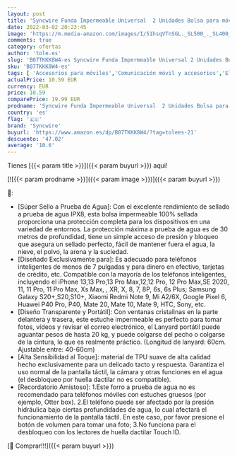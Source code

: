 ```yaml
---
layout: post
title: 'Syncwire Funda Impermeable Universal  2 Unidades Bolsa para móvil estanca a Prueba de Agua IPX8 para iPhone 13/13 Pro Max/12/12 Pro Max/11/XR/XS Max/8P  Xiaomi Note 9  Galaxy S21+/S21  Huawei P40'
date: 2022-03-02 20:23:45
image: 'https://m.media-amazon.com/images/I/51hsqVTnSGL._SL500_._SL400_.jpg'
comments: true
category: ofertas
author: 'tole.es'
slug: 'B07TKKK8W4-es Syncwire Funda Impermeable Universal 2 Unidades Bolsa para...'
sku: 'B07TKKK8W4-es'
tags: [ 'Accesorios para móviles','Comunicación móvil y accesorios','Electrónica','Fundas con correa para hombro y cordón para teléfonos móviles','Fundas y carcasas para teléfonos móviles','iphone','syncwire', ]
actualPrice: 10.59 EUR
currency: EUR
price: 10.59
comparePrice: 19.99 EUR
prodname: 'Syncwire Funda Impermeable Universal  2 Unidades Bolsa para móvil estanca a Prueba de Agua IPX8 para iPhone 13/13 Pro Max/12/12 Pro Max/11/XR/XS Max/8P  Xiaomi Note 9  Galaxy S21+/S21  Huawei P40'
country: 'es'
flag: '🇪🇸'
brand: 'Syncwire'
buyurl: 'https://www.amazon.es/dp/B07TKKK8W4/?tag=tolees-21'
descuento: '47.02'
average: '10.6'
---
```


Tienes [{{< param title >}}]({{< param buyurl >}}) aqui!

[![{{< param prodname >}}]({{< param image >}})]({{< param buyurl >}})

🔎:

- [Súper Sello a Prueba de Agua]: Con el excelente rendimiento de sellado a prueba de agua IPX8, esta bolsa impermeable 100% sellada proporciona una protección completa para los dispositivos en una variedad de entornos. La protección máxima a prueba de agua es de 30 metros de profundidad, tiene un simple acceso de presión y bloqueo que asegura un sellado perfecto, fácil de mantener fuera el agua, la nieve, el polvo, la arena y la suciedad.
- [Diseñado Exclusivamente para]: Es adecuado para teléfonos inteligentes de menos de 7 pulgadas y para dinero en efectivo, tarjetas de crédito, etc. Compatible con la mayoría de los teléfonos inteligentes, incluyendo el iPhone 13,13 Pro,13 Pro Max,12,12 Pro, 12 Pro Max,SE 2020, 11, 11 Pro, 11 Pro Max, Xs Max, , XR, X, 8, 7, 8P, 6s, 6s Plus; Samsung Galaxy S20+,S20,S10+, Xiaomi Redmi Note 9, Mi A2/6X, Google Pixel 6, Huawei P40 Pro, P40, Mate 20, Mate 10, Mate 9, HTC, Sony, etc.
- [Diseño Transparente y Portátil]: Con ventanas cristalinas en la parte delantera y trasera, este estuche impermeable es perfecto para tomar fotos, vídeos y revisar el correo electrónico, el Lanyard portátil puede aguantar pesos de hasta 20 kg, y puede colgarse del pecho o colgarse de la cintura, lo que es realmente práctico. (Longitud de lanyard: 60cm. Ajustable entre: 40-60cm)
- [Alta Sensibilidad al Toque]: material de TPU suave de alta calidad hecho exclusivamente para un delicado tacto y respuesta. Garantiza el uso normal de la pantalla táctil, la cámara y otras funciones en el agua (el desbloqueo por huella dactilar no es compatible).
- [Recordatorio Amistoso]: 1.Este forro a prueba de agua no es recomendado para teléfonos móviles con estuches gruesos (por ejemplo, Otter box). 2.El teléfono puede ser afectado por la presión hidráulica bajo ciertas profundidades de agua, lo cual afectará el funcionamiento de la pantalla táctil. En este caso, por favor presione el botón de volumen para tomar una foto; 3.No funciona para el desbloqueo con los lectores de huella dactilar Touch ID.

[🛒 Comprar!!!]({{< param buyurl >}})

